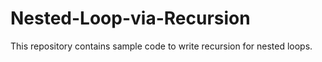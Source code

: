 # Nested-Loop-via-Recursion
This repository contains sample code to write recursion for nested loops.
